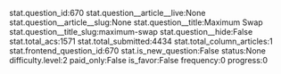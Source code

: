 stat.question_id:670
stat.question__article__live:None
stat.question__article__slug:None
stat.question__title:Maximum Swap
stat.question__title_slug:maximum-swap
stat.question__hide:False
stat.total_acs:1571
stat.total_submitted:4434
stat.total_column_articles:1
stat.frontend_question_id:670
stat.is_new_question:False
status:None
difficulty.level:2
paid_only:False
is_favor:False
frequency:0
progress:0
